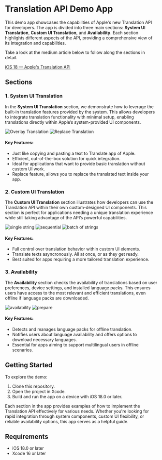 # Translation API Demo App

This demo app showcases the capabilities of Apple's new Translation API for developers. The app is divided into three main sections: **System UI Translation**, **Custom UI Translation**, and **Availability**. Each section highlights different aspects of the API, providing a comprehensive view of its integration and capabilities.

Take a look at the medium article below to follow along the sections in detail.

[iOS 18 — Apple's Translation API](https://medium.com/aviv-product-tech-blog/ios-18-apples-translation-api-ea9a5afc281f)

## Sections

### 1. System UI Translation
In the **System UI Translation** section, we demonstrate how to leverage the built-in translation features provided by the system. This allows developers to integrate translation functionality with minimal setup, enabling translations directly within Apple’s system-provided UI components.

![Overlay Translation](https://github.com/user-attachments/assets/b5da2648-f798-43b9-a0df-e3db3ab30819)
![Replace Translation](https://github.com/user-attachments/assets/02987970-1d29-454c-bc1b-62d2eadb57d5)


#### Key Features:
- Just like copying and pasting a text to Translate app of Apple.
- Efficient, out-of-the-box solution for quick integration.
- Ideal for applications that want to provide basic translation without custom UI work.
- Replace feature, allows you to replace the translated text inside your app.

### 2. Custom UI Translation
The **Custom UI Translation** section illustrates how developers can use the Translation API within their own custom-designed UI components. This section is perfect for applications needing a unique translation experience while still taking advantage of the API’s powerful capabilities.

![single string](https://github.com/user-attachments/assets/93e43ef3-2e40-4102-8fb4-39046f604f83)
![sequential](https://github.com/user-attachments/assets/365f7f13-56ff-4d87-8aaa-1730015c2747)
![batch of strings](https://github.com/user-attachments/assets/b76b0108-4e29-4992-b971-2ebd120bb656)


#### Key Features:
- Full control over translation behavior within custom UI elements.
- Translate texts asyncronously. All at once, or as they get ready.
- Best suited for apps requiring a more tailored translation experience.

### 3. Availability
The **Availability** section checks the availability of translations based on user preferences, device settings, and installed language packs. This ensures users have access to the most relevant and efficient translations, even offline if language packs are downloaded.

![availability](https://github.com/user-attachments/assets/3e99cfd6-68b3-49e5-a556-3ce34fe043a3)
![prepare](https://github.com/user-attachments/assets/cf7efcb3-e91f-4af9-b281-f49a15d93879)


#### Key Features:
- Detects and manages language packs for offline translation.
- Notifies users about language availability and offers options to download necessary languages.
- Essential for apps aiming to support multilingual users in offline scenarios.

## Getting Started

To explore the demo:
1. Clone this repository.
2. Open the project in Xcode.
3. Build and run the app on a device with iOS 18.0 or later.

Each section in the app provides examples of how to implement the Translation API effectively for various needs. Whether you're looking for rapid integration through system components, custom UI flexibility, or reliable availability options, this app serves as a helpful guide.

## Requirements

- iOS 18.0 or later
- Xcode 16 or later

